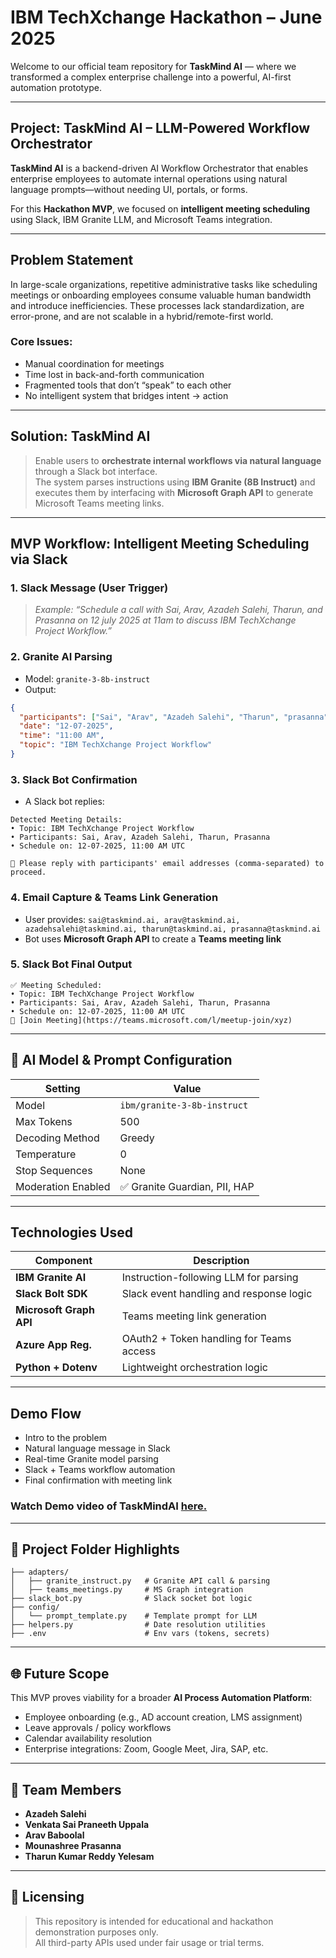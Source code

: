 # IBM TechXchange Hackathon – June 2025

Welcome to our official team repository for **TaskMind AI** — where we transformed a complex enterprise challenge into a powerful, AI-first automation prototype.

---

## Project: TaskMind AI – LLM-Powered Workflow Orchestrator

**TaskMind AI** is a backend-driven AI Workflow Orchestrator that enables enterprise employees to automate internal operations using natural language prompts—without needing UI, portals, or forms.

For this **Hackathon MVP**, we focused on **intelligent meeting scheduling** using Slack, IBM Granite LLM, and Microsoft Teams integration.

---

## Problem Statement

In large-scale organizations, repetitive administrative tasks like scheduling meetings or onboarding employees consume valuable human bandwidth and introduce inefficiencies. These processes lack standardization, are error-prone, and are not scalable in a hybrid/remote-first world.

### Core Issues:

- Manual coordination for meetings
- Time lost in back-and-forth communication
- Fragmented tools that don’t “speak” to each other
- No intelligent system that bridges intent → action

---

## Solution: TaskMind AI

> Enable users to **orchestrate internal workflows via natural language** through a Slack bot interface.\
> The system parses instructions using **IBM Granite (8B Instruct)** and executes them by interfacing with **Microsoft Graph API** to generate Microsoft Teams meeting links.

---

## MVP Workflow: Intelligent Meeting Scheduling via Slack

### 1. **Slack Message** (User Trigger)

> *Example: “Schedule a call with Sai, Arav, Azadeh Salehi, Tharun, and Prasanna on 12 july 2025 at 11am to discuss IBM TechXchange Project Workflow.”*

### 2. **Granite AI Parsing**

- Model: `granite-3-8b-instruct`
- Output:

```json
{
  "participants": ["Sai", "Arav", "Azadeh Salehi", "Tharun", "prasanna"],
  "date": "12-07-2025",
  "time": "11:00 AM",
  "topic": "IBM TechXchange Project Workflow"
}
```

### 3. **Slack Bot Confirmation**

- A Slack bot replies:

```
Detected Meeting Details:
• Topic: IBM TechXchange Project Workflow
• Participants: Sai, Arav, Azadeh Salehi, Tharun, Prasanna
• Schedule on: 12-07-2025, 11:00 AM UTC

📨 Please reply with participants' email addresses (comma-separated) to proceed.
```

### 4. **Email Capture & Teams Link Generation**

- User provides: `sai@taskmind.ai, arav@taskmind.ai, azadehsalehi@taskmind.ai, tharun@taskmind.ai, prasanna@taskmind.ai`
- Bot uses **Microsoft Graph API** to create a **Teams meeting link**

### 5. **Slack Bot Final Output**

```
✅ Meeting Scheduled:
• Topic: IBM TechXchange Project Workflow
• Participants: Sai, Arav, Azadeh Salehi, Tharun, Prasanna
• Schedule on: 12-07-2025, 11:00 AM UTC
🔗 [Join Meeting](https://teams.microsoft.com/l/meetup-join/xyz)
```

---

## 🧠 AI Model & Prompt Configuration

| Setting            | Value                        |
| ------------------ | ---------------------------- |
| Model              | `ibm/granite-3-8b-instruct`  |
| Max Tokens         | 500                          |
| Decoding Method    | Greedy                       |
| Temperature        | 0                            |
| Stop Sequences     | None                         |
| Moderation Enabled | ✅ Granite Guardian, PII, HAP |

---

## Technologies Used

| Component               | Description                              |
| ----------------------- | ---------------------------------------- |
| **IBM Granite AI**      | Instruction-following LLM for parsing    |
| **Slack Bolt SDK**      | Slack event handling and response logic  |
| **Microsoft Graph API** | Teams meeting link generation            |
| **Azure App Reg.**      | OAuth2 + Token handling for Teams access |
| **Python + Dotenv**     | Lightweight orchestration logic          |

---

## Demo Flow

- Intro to the problem
- Natural language message in Slack
- Real-time Granite model parsing
- Slack + Teams workflow automation
- Final confirmation with meeting link
### Watch Demo video of TaskMindAI [here.](https://drive.google.com/file/d/1gVAnuJy-r390XoEMwbPh5qLlyeDuc7gX/view?usp=drive_link)
---

## 📂 Project Folder Highlights

```
├── adapters/
│   ├── granite_instruct.py   # Granite API call & parsing
│   ├── teams_meetings.py     # MS Graph integration
├── slack_bot.py              # Slack socket bot logic
├── config/
│   └── prompt_template.py    # Template prompt for LLM
├── helpers.py                # Date resolution utilities
├── .env                      # Env vars (tokens, secrets)
```

---

## 🌐 Future Scope

This MVP proves viability for a broader **AI Process Automation Platform**:

- Employee onboarding (e.g., AD account creation, LMS assignment)
- Leave approvals / policy workflows
- Calendar availability resolution
- Enterprise integrations: Zoom, Google Meet, Jira, SAP, etc.

---

## 🙌 Team Members

- **Azadeh Salehi**
- **Venkata Sai Praneeth Uppala** 
- **Arav Baboolal** 
- **Mounashree Prasanna** 
- **Tharun Kumar Reddy Yelesam**


---

## 📘 Licensing

> This repository is intended for educational and hackathon demonstration purposes only.\
> All third-party APIs used under fair usage or trial terms.

